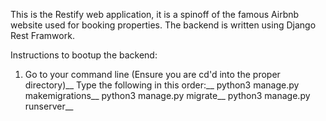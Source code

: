 This is the Restify web application, it is a spinoff of the famous Airbnb website used for booking properties. 
The backend is written using Django Rest Framwork.

Instructions to bootup the backend:

1. Go to your command line (Ensure you are cd'd into the proper directory)__
   Type the following in this order:__
   python3 manage.py makemigrations__
   python3 manage.py migrate__
   python3 manage.py runserver__
